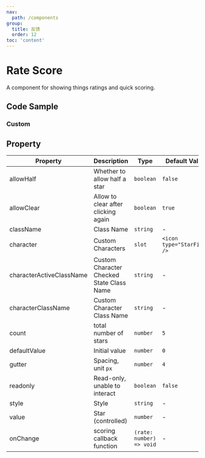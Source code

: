 ```yaml
---
nav:
  path: /components
group:
  title: 反馈
  order: 12
toc: 'content'
---
```


# Rate Score

<!-- <code src="../../docs/components/compatibility.tsx" inline="true"></code> -->

A component for showing things ratings and quick scoring.

## Code Sample

<code src='../../demo/pages/Rate/index'></code>

### Custom

<!-- <code src='pages/RateCustom/index'></code> -->

## Property


| Property | Description | Type | Default Value |
| ---- | ---- | ---- | ---- |
| allowHalf | Whether to allow half a star | `boolean` | `false` |
| allowClear | Allow to clear after clicking again | `boolean` | `true` |
| className | Class Name | `string` | - |
| character | Custom Characters | `slot` | `<icon type="StarFill" />` |
| characterActiveClassName | Custom Character Checked State Class Name | `string` | - |
| characterClassName | Custom Character Class Name | `string` | - |
| count | total number of stars | `number` | `5` |
| defaultValue | Initial value | `number` | `0` |
| gutter | Spacing, unit `px` | `number` | `4` |
| readonly | Read-only, unable to interact | `boolean` | `false` |
| style | Style | `string` | - |
| value | Star (controlled) | `number` | - |
| onChange | scoring callback function | `(rate: number) => void` | - |
